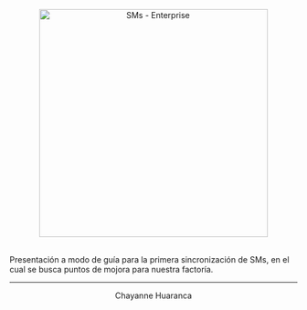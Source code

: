 <p align="center">
  <a href="#">
  <img src="https://www.bbva.com/wp-content/uploads/2019/06/bbva-logo-pantallazo.jpg" alt="SMs - Enterprise" width="400">
  </a>
  <br><br>
</p>

Presentación a modo de guía para la primera sincronización de SMs, en el cual se busca puntos de mojora para nuestra factoría.

--- 
<div align="center">
  Chayanne Huaranca
</div>
